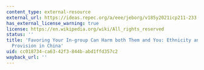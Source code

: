 ```yaml
---
content_type: external-resource
external_url: https://ideas.repec.org/a/eee/jeborg/v185y2021icp211-233.html
has_external_license_warning: true
license: https://en.wikipedia.org/wiki/All_rights_reserved
status: ''
title: 'Favoring Your In-group Can Harm both Them and You: Ethnicity and Public Goods
  Provision in China'
uid: cc018734-ca63-42f3-844b-abd1ffd357c2
wayback_url: ''
---
```

